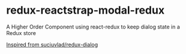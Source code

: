 # redux-reactstrap-modal-redux
A Higher Order Component using react-redux to keep dialog state in a Redux store

[Inspired from suciuvlad/redux-dialog](https://github.com/suciuvlad/redux-dialog)
